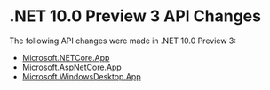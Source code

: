 # .NET 10.0 Preview 3 API Changes

The following API changes were made in .NET 10.0 Preview 3:

- [Microsoft.NETCore.App](./Microsoft.NETCore.App/10.0-preview3.md)
- [Microsoft.AspNetCore.App](./Microsoft.AspNetCore.App/10.0-preview3.md)
- [Microsoft.WindowsDesktop.App](./Microsoft.WindowsDesktop.App/10.0-preview3.md)
